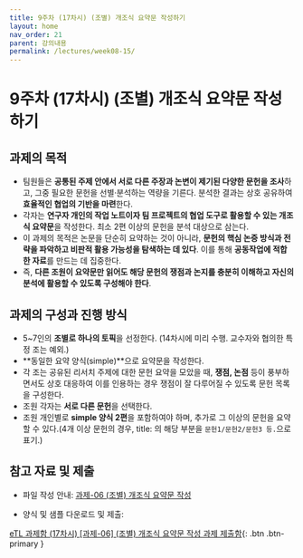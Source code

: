 ```yaml
---
title: 9주차 (17차시) (조별) 개조식 요약문 작성하기
layout: home
nav_order: 21
parent: 강의내용
permalink: /lectures/week08-15/
---
```


# 9주차 (17차시) (조별) 개조식 요약문 작성하기 

## 과제의 목적

- 팀원들은 **공통된 주제 안에서 서로 다른 주장과 논변이 제기된 다양한 문헌을 조사**하고, 그중 필요한 문헌을 선별·분석하는 역량을 기른다. 분석한 결과는 상호 공유하여 **효율적인 협업의 기반을 마련**한다.  
- 각자는 **연구자 개인의 작업 노트이자 팀 프로젝트의 협업 도구로 활용할 수 있는 개조식 요약문**을 작성한다. 최소 2편 이상의 문헌을 분석 대상으로 삼는다.  
- 이 과제의 목적은 논문을 단순히 요약하는 것이 아니라, **문헌의 핵심 논증 방식과 전략을 파악하고 비판적 활용 가능성을 탐색하는 데 있다**. 이를 통해 **공동작업에 적합한 자료**를 만드는 데 집중한다.  
- 즉, **다른 조원이 요약문만 읽어도 해당 문헌의 쟁점과 논지를 충분히 이해하고 자신의 분석에 활용할 수 있도록 구성해야 한다**.

## 과제의 구성과 진행 방식

- 5~7인의 **조별로 하나의 토픽**을 선정한다. (14차시에 미리 수행. 교수자와 협의한 특정 조는 예외.)  
- **동일한 요약 양식(simple)**으로 요약문을 작성한다.  
- 각 조는 공유된 리서치 주제에 대한 문헌 요약을 모았을 때, **쟁점, 논점** 등이 풍부하면서도 상호 대응하여 이를 인용하는 경우 쟁점이 잘 다루어질 수 있도록 문헌 목록을 구성한다.  
- 조원 각자는 **서로 다른 문헌**을 선택한다.  
- 조원 개인별로 **simple 양식 2편**을 포함하여야 하며, 추가로 그 이상의 문헌을 요약할 수 있다.(4개 이상 문헌의 경우, title: 의 해당 부분을 `문헌1/문헌2/문헌3 등.`으로 표기.)  

## 참고 자료 및 제출

- 파일 작성 안내: [과제-06 (조별) 개조식 요약문 작성]({{site.baseurl}}/assignments/asmt-06)

- 양식 및 샘플 다운로드 및 제출: 

[eTL 과제함 (17차시) [과제-06] (조별) 개조식 요약문 작성 과제 제출함](https://myetl.snu.ac.kr/){: .btn .btn-primary }